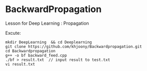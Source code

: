 # BackwardPropagation
Lesson for Deep Learning : Propagation 

Excute:

    mkdir DeepLearning  && cd Deeplearning
    git clone https://github.com/khjoony/Backwardpropagation.git
    cd Backwardpropagation
    g++ -o bf backward_feed.cpp 
    ./bf > result.txt  // input result to test.txt
    vi result.txt

